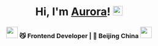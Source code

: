 <div align="center">
   <h1>Hi, I'm <a href="https://hemant.codes">Aurora</a>! <img src="https://media.giphy.com/media/hvRJCLFzcasrR4ia7z/giphy.gif" width="25px"> </h1>
</div>

<div align="center">
<h3><img src="https://media.giphy.com/media/WUlplcMpOCEmTGBtBW/giphy.gif" width="30"> 😼 Frontend Developer | 🤪 Beijing China <img src="https://media.giphy.com/media/WUlplcMpOCEmTGBtBW/giphy.gif" width="30"></h3>
</div>
